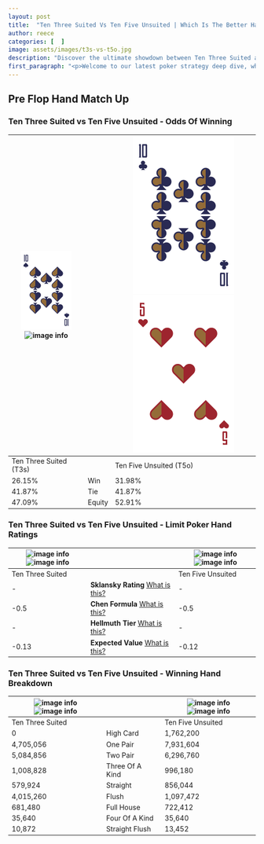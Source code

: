 ```yaml
---
layout: post
title:  "Ten Three Suited Vs Ten Five Unsuited | Which Is The Better Hand In Poker? A Complete Guide"
author: reece
categories: [  ]
image: assets/images/t3s-vs-t5o.jpg
description: "Discover the ultimate showdown between Ten Three Suited and Ten Five Unsuited in poker! Uncover the odds, strategies, and scenarios where one hand triumphs over the other. Get ready to up your poker game with this thrilling analysis."
first_paragraph: "<p>Welcome to our latest poker strategy deep dive, where we're pitting two distinct hands against each other in a high-stakes showdown: Ten Three Suited vs Ten Five Unsuited.</p><p>In the dynamic world of poker, every decision counts, and knowing which hand holds the upper hand is key to your success at the table.</p><p>In this article, we'll dissect these two hands, explore the scenarios where one dominates the other, and equip you with the knowledge to make strategic choices that can tip the odds in your favor.</p><p>Get ready to unravel the intriguing dynamics of these poker hands and elevate your game to new heights.</p>"
---
```




[comment]: # (sp0)

## Pre Flop Hand Match Up

<div class="table hand-ratings" markdown="1"> 



### Ten Three Suited vs Ten Five Unsuited - Odds Of Winning


    
| ![image info](assets/images/hand1/T.png) ![image info](assets/images/hand1/3s.png) |  | ![image info](assets/images/hand2/T.png) ![image info](assets/images/hand2/5o.png) |
| -------- | -------- | -------- |
| Ten Three Suited (T3s) |  | Ten Five Unsuited (T5o) |
| 26.15% | Win | 31.98% |
| 41.87% | Tie | 41.87% |
| 47.09% | Equity | 52.91% |




[comment]: # (sp1)



### Ten Three Suited vs Ten Five Unsuited - Limit Poker Hand Ratings


    
| ![image info](https://www.riverpairs.com/assets/images/hand1/T.png) ![image info](https://www.riverpairs.com/assets/images/hand1/3s.png) |  | ![image info](https://www.riverpairs.com/assets/images/hand2/T.png) ![image info](https://www.riverpairs.com/assets/images/hand2/5o.png) |
| -------- | -------- | -------- |
| Ten Three Suited |  | Ten Five Unsuited |
| - | **Sklansky Rating** [What is this?](/sklansky-rating-explained) | - |
| -0.5 | **Chen Formula** [What is this?](/chen-formula-explained) | -0.5 |
| - | **Hellmuth Tier** [What is this?](/Hellmuth-tier-explained) | - |
| -0.13 | **Expected Value** [What is this?](/expected-value-explained) | -0.12 |




[comment]: # (sp2)



### Ten Three Suited vs Ten Five Unsuited - Winning Hand Breakdown


    
| ![image info](https://www.riverpairs.com/assets/images/hand1/T.png) ![image info](https://www.riverpairs.com/assets/images/hand1/3s.png) |  | ![image info](https://www.riverpairs.com/assets/images/hand2/T.png) ![image info](https://www.riverpairs.com/assets/images/hand2/5o.png) |
| -------- | -------- | -------- |
| Ten Three Suited |  | Ten Five Unsuited |
| 0 | High Card | 1,762,200 |
| 4,705,056 | One Pair | 7,931,604 |
| 5,084,856 | Two Pair | 6,296,760 |
| 1,008,828 | Three Of A Kind | 996,180 |
| 579,924 | Straight | 856,044 |
| 4,015,260 | Flush | 1,097,472 |
| 681,480 | Full House | 722,412 |
| 35,640 | Four Of A Kind | 35,640 |
| 10,872 | Straight Flush | 13,452 |




[comment]: # (sp3)



</div>

[comment]: # (sp4)



[comment]: # (sp5)

